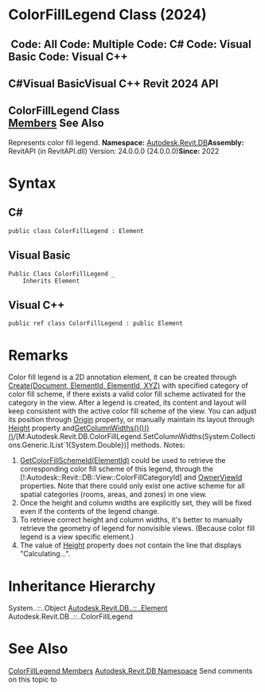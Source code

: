 # ColorFillLegend Class (2024)

﻿
 Code: All Code: Multiple Code: C# Code: Visual Basic Code: Visual C++   
---  
C#Visual BasicVisual C++
Revit 2024 API  
---  
ColorFillLegend Class  
[Members](b8e31474-3699-993e-bdf5-b1681ed0e10d.md "ColorFillLegend Members") See Also  
---  
Represents color fill legend. 
**Namespace:** [Autodesk.Revit.DB](87546ba7-461b-c646-cbb1-2cb8f5bff8b2.md "Autodesk.Revit.DB Namespace")**Assembly:** RevitAPI (in RevitAPI.dll) Version: 24.0.0.0 (24.0.0.0)**Since:** 2022 
# Syntax
C#  
---  
```text
public class ColorFillLegend : Element
```
  
Visual Basic  
---  
```text
Public Class ColorFillLegend _
	Inherits Element
```
  
Visual C++  
---  
```text
public ref class ColorFillLegend : public Element
```
  
# Remarks
Color fill legend is a 2D annotation element, it can be created through [Create(Document, ElementId, ElementId, XYZ)](fda03f51-ce31-0cde-a41d-ec0e9885282d.md "Create Method") with specified category of color fill scheme, if there exists a valid color fill scheme activated for the category in the view. After a legend is created, its content and layout will keep consistent with the active color fill scheme of the view. You can adjust its position through [Origin](b0359d5c-a5f2-dfa6-9804-0d63ea15ad2e.md "Origin Property") property, or manually maintain its layout through [Height](7989267f-da55-4f56-2088-6536d68e4c8e.md "Height Property") property and[GetColumnWidths()()()()](bea0b37a-991b-8ddc-28d7-0bacf0f4181a.md "GetColumnWidths Method")/[M:Autodesk.Revit.DB.ColorFillLegend.SetColumnWidths(System.Collections.Generic.IList`1{System.Double})] methods.
Notes:
  1. [GetColorFillSchemeId(ElementId)](c504d70c-ab68-2db1-95be-73e821ee3587.md "GetColorFillSchemeId Method") could be used to retrieve the corresponding color fill scheme of this legend, through the [!:Autodesk::Revit::DB::View::ColorFillCategoryId] and [OwnerViewId](174c1adf-0be8-a4b0-41f3-9e3ea1d6b1f1.md "OwnerViewId Property") properties. Note that there could only exist one active scheme for all spatial categories (rooms, areas, and zones) in one view. 
  2. Once the height and column widths are explicitly set, they will be fixed even if the contents of the legend change. 
  3. To retrieve correct height and column widths, it's better to manually retrieve the geometry of legend for nonvisible views. (Because color fill legend is a view specific element.) 
  4. The value of [Height](7989267f-da55-4f56-2088-6536d68e4c8e.md "Height Property") property does not contain the line that displays "Calculating...".

# Inheritance Hierarchy
System..::..Object [Autodesk.Revit.DB..::..Element](eb16114f-69ea-f4de-0d0d-f7388b105a16.md "Element Class") Autodesk.Revit.DB..::..ColorFillLegend
# See Also
[ColorFillLegend Members](b8e31474-3699-993e-bdf5-b1681ed0e10d.md "ColorFillLegend Members")
[Autodesk.Revit.DB Namespace](87546ba7-461b-c646-cbb1-2cb8f5bff8b2.md "Autodesk.Revit.DB Namespace")
Send comments on this topic to 